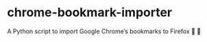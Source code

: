 # chrome-bookmark-importer
A Python script to import Google Chrome’s bookmarks to Firefox :rocket: :dancer:
